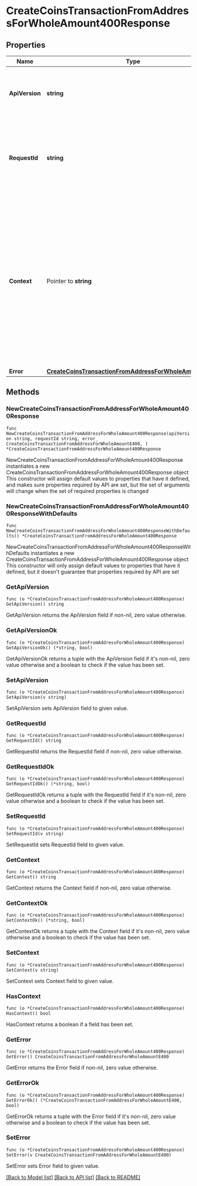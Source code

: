 # CreateCoinsTransactionFromAddressForWholeAmount400Response

## Properties

Name | Type | Description | Notes
------------ | ------------- | ------------- | -------------
**ApiVersion** | **string** | Specifies the version of the API that incorporates this endpoint. | 
**RequestId** | **string** | Defines the ID of the request. The &#x60;requestId&#x60; is generated by Crypto APIs and it&#39;s unique for every request. | 
**Context** | Pointer to **string** | In batch situations the user can use the context to correlate responses with requests. This property is present regardless of whether the response was successful or returned as an error. &#x60;context&#x60; is specified by the user. | [optional] 
**Error** | [**CreateCoinsTransactionFromAddressForWholeAmountE400**](CreateCoinsTransactionFromAddressForWholeAmountE400.md) |  | 

## Methods

### NewCreateCoinsTransactionFromAddressForWholeAmount400Response

`func NewCreateCoinsTransactionFromAddressForWholeAmount400Response(apiVersion string, requestId string, error_ CreateCoinsTransactionFromAddressForWholeAmountE400, ) *CreateCoinsTransactionFromAddressForWholeAmount400Response`

NewCreateCoinsTransactionFromAddressForWholeAmount400Response instantiates a new CreateCoinsTransactionFromAddressForWholeAmount400Response object
This constructor will assign default values to properties that have it defined,
and makes sure properties required by API are set, but the set of arguments
will change when the set of required properties is changed

### NewCreateCoinsTransactionFromAddressForWholeAmount400ResponseWithDefaults

`func NewCreateCoinsTransactionFromAddressForWholeAmount400ResponseWithDefaults() *CreateCoinsTransactionFromAddressForWholeAmount400Response`

NewCreateCoinsTransactionFromAddressForWholeAmount400ResponseWithDefaults instantiates a new CreateCoinsTransactionFromAddressForWholeAmount400Response object
This constructor will only assign default values to properties that have it defined,
but it doesn't guarantee that properties required by API are set

### GetApiVersion

`func (o *CreateCoinsTransactionFromAddressForWholeAmount400Response) GetApiVersion() string`

GetApiVersion returns the ApiVersion field if non-nil, zero value otherwise.

### GetApiVersionOk

`func (o *CreateCoinsTransactionFromAddressForWholeAmount400Response) GetApiVersionOk() (*string, bool)`

GetApiVersionOk returns a tuple with the ApiVersion field if it's non-nil, zero value otherwise
and a boolean to check if the value has been set.

### SetApiVersion

`func (o *CreateCoinsTransactionFromAddressForWholeAmount400Response) SetApiVersion(v string)`

SetApiVersion sets ApiVersion field to given value.


### GetRequestId

`func (o *CreateCoinsTransactionFromAddressForWholeAmount400Response) GetRequestId() string`

GetRequestId returns the RequestId field if non-nil, zero value otherwise.

### GetRequestIdOk

`func (o *CreateCoinsTransactionFromAddressForWholeAmount400Response) GetRequestIdOk() (*string, bool)`

GetRequestIdOk returns a tuple with the RequestId field if it's non-nil, zero value otherwise
and a boolean to check if the value has been set.

### SetRequestId

`func (o *CreateCoinsTransactionFromAddressForWholeAmount400Response) SetRequestId(v string)`

SetRequestId sets RequestId field to given value.


### GetContext

`func (o *CreateCoinsTransactionFromAddressForWholeAmount400Response) GetContext() string`

GetContext returns the Context field if non-nil, zero value otherwise.

### GetContextOk

`func (o *CreateCoinsTransactionFromAddressForWholeAmount400Response) GetContextOk() (*string, bool)`

GetContextOk returns a tuple with the Context field if it's non-nil, zero value otherwise
and a boolean to check if the value has been set.

### SetContext

`func (o *CreateCoinsTransactionFromAddressForWholeAmount400Response) SetContext(v string)`

SetContext sets Context field to given value.

### HasContext

`func (o *CreateCoinsTransactionFromAddressForWholeAmount400Response) HasContext() bool`

HasContext returns a boolean if a field has been set.

### GetError

`func (o *CreateCoinsTransactionFromAddressForWholeAmount400Response) GetError() CreateCoinsTransactionFromAddressForWholeAmountE400`

GetError returns the Error field if non-nil, zero value otherwise.

### GetErrorOk

`func (o *CreateCoinsTransactionFromAddressForWholeAmount400Response) GetErrorOk() (*CreateCoinsTransactionFromAddressForWholeAmountE400, bool)`

GetErrorOk returns a tuple with the Error field if it's non-nil, zero value otherwise
and a boolean to check if the value has been set.

### SetError

`func (o *CreateCoinsTransactionFromAddressForWholeAmount400Response) SetError(v CreateCoinsTransactionFromAddressForWholeAmountE400)`

SetError sets Error field to given value.



[[Back to Model list]](../README.md#documentation-for-models) [[Back to API list]](../README.md#documentation-for-api-endpoints) [[Back to README]](../README.md)


